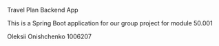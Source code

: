 Travel Plan Backend App

This is a Spring Boot application for our group project for module 50.001

Oleksii Onishchenko 1006207
